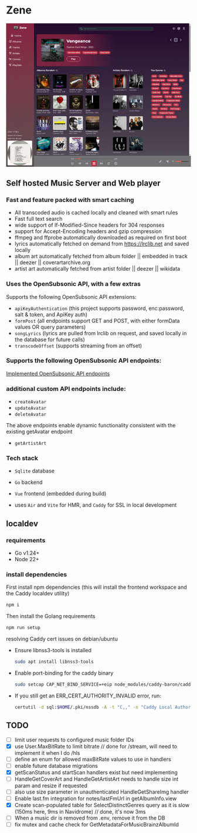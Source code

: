 # Zene
![Zene screenshot](./docs/assets/zene-home.webp)

## Self hosted Music Server and Web player
### Fast and feature packed with smart caching
- All transcoded audio is cached locally and cleaned with smart rules
- Fast full text search
- wide support of If-Modified-Since headers for 304 responses
- support for Accept-Encoding headers and gzip compression
- ffmpeg and ffprobe automatically downloaded as required on first boot
- lyrics automatically fetched on demand from https://lrclib.net and saved locally
- album art automatically fetched from album folder || embedded in track || deezer || coverartarchive.org
- artist art automatically fetched from artist folder || deezer || wikidata

### Uses the OpenSubsonic API, with a few extras
Supports the following OpenSubsonic API extensions:
- `apiKeyAuthentication` (this project supports password, enc:password, salt & token, and ApiKey auth)
- `formPost` (all endpoints support GET and POST, with either formData values OR query parameters)
- `songLyrics` (lyrics are pulled from lrclib on request, and saved locally in the database for future calls)
- `transcodeOffset` (supports streaming from an offset)

### Supports the following OpenSubsonic API endpoints:

[Implemented OpenSubsonic API endpoints](./docs/implemented-opensubsonic-endpoints.md)

### additional custom API endpoints include:
- `createAvatar`
- `updateAvatar`
- `deleteAvatar`

The above endpoints enable dynamic functionality consistent with the existing getAvatar endpoint
- `getArtistArt`

### Tech stack
- `Sqlite` database
- `Go` backend
- `Vue` frontend (embedded during build)

- uses `Air` and `Vite` for HMR, and `Caddy` for SSL in local development

## localdev
### requirements
- Go v1.24+
- Node 22+

### install dependencies
First install npm dependencies (this will install the frontend workspace and the Caddy localdev utility)
```bash
npm i
```
Then install the Golang requirements
```bash
npm run setup
```

resolving Caddy cert issues on debian/ubuntu
- Ensure libnss3-tools is installed
  ```bash
  sudo apt install libnss3-tools
  ```
- Enable port-binding for the caddy binary
  ```bash
  sudo setcap CAP_NET_BIND_SERVICE=+eip node_modules/caddy-baron/caddy
  ```
- If you still get an ERR_CERT_AUTHORITY_INVALID error, run:
  ```bash
  certutil -d sql:$HOME/.pki/nssdb -A -t "C,," -n "Caddy Local Authority" -i ~/.local/share/caddy/pki/authorities/local/root.crt
  ```

## TODO
- [ ] limit user requests to configured music folder IDs
- [x] use User.MaxBitRate to limit bitrate // done for /stream, will need to implement it when I do /hls
- [ ] define an enum for allowed maxBitRate values to use in handlers
- [ ] enable future database migrations
- [x] getScanStatus and startScan handlers exist but need implementing
- [ ] HandleGetCoverArt and HandleGetArtistArt needs to handle size int param and resize if requested
- [ ] also use size parameter in unauthenticated HandleGetShareImg handler
- [ ] Enable last.fm integration for notes/lastFmUrl in getAlbumInfo.view
- [x] Create scan-populated table for SelectDistinctGenres query as it is slow (150ms here, 9ms in Navidrome) // done, it's now 3ms
- [ ] When a music dir is removed from .env, remove it from the DB
- [ ] fix mutex and cache check for GetMetadataForMusicBrainzAlbumId
